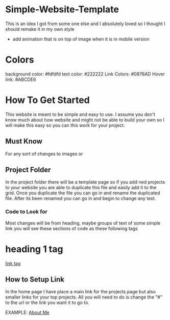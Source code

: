 # Simple-Website-Template
This is an idea I got from some one else and I absolutely loved so I thought I should remake it in my own style

- add animation that is on top of image when it is in mobile version 

# Colors
background color: #fdfdfd
text color: #222222
Link Colors: #0876AD
Hover link: #ABCDE6

# How To Get Started
This website is meant to be simple and easy to use. I assume you don't know much about how website and might not be able to build your own so I will make this easy so you can this work for your project.
## Must Know
For any sort of changes to images or 
## Project Folder
In the project folder there will be a template page so if you add ned projects to your website you are able to duplicate this file and easily add it to the grid.
Once you duplicate the file you can go in and rename the duplicated file. After its been renamed you can go in and begin to change any text.

### Code to Look for 
Most changes will be from heading, maybe groups of text of some simple link you will see these sections of code as these following tags
    <h1> heading 1 tag </h1>
    <a href="[add url link here]"> link tag </a> <!-- this is where you change some links-->
## How to Setup Link
In the home page I have place a main link for the projects page but also smaller links for your top projects. All you will need to do is change the "#" to the url or the link you want it to go to.

EXAMPLE:
    <a href="about-me.html">About Me</a>    